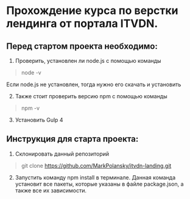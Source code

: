 # Прохождение курса по верстки лендинга от портала ITVDN.

## Перед стартом проекта необходимо:

1. Проверить, установлен ли node.js с помощью команды
> node -v

Если node.js не установлен, тогда нужно его скачать и установить

2. Также стоит проверить версию npm с помощью команды
> npm -v

3. Установить Gulp 4

## Инструкция для старта проекта:

1. Склонировать данный репозиторий
> git clone https://github.com/MarkPolansky/itvdn-landing.git

2. Запустить команду npm install в терминале. Данная команда установит все пакеты, которые указаны в файле package.json, а также все их зависимости.